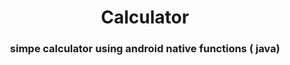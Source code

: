 <h1 align='center'> Calculator</h1>
<h3 align='center'>
simpe calculator using android native functions ( java)
</h3>



